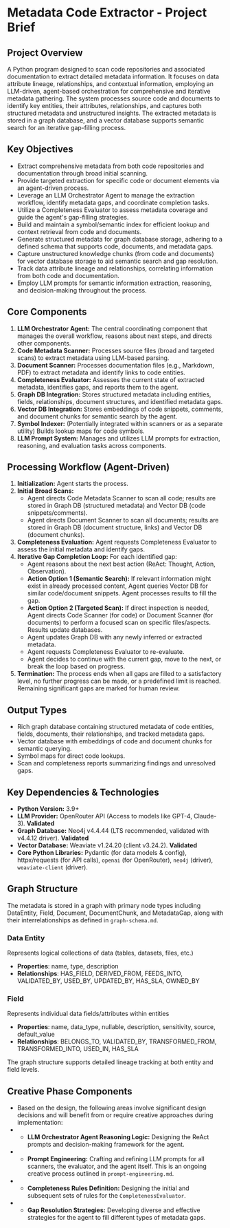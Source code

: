 # Metadata Code Extractor - Project Brief

## Project Overview
A Python program designed to scan code repositories and associated documentation to extract detailed metadata information. It focuses on data attribute lineage, relationships, and contextual information, employing an LLM-driven, agent-based orchestration for comprehensive and iterative metadata gathering. The system processes source code and documents to identify key entities, their attributes, relationships, and captures both structured metadata and unstructured insights. The extracted metadata is stored in a graph database, and a vector database supports semantic search for an iterative gap-filling process.

## Key Objectives
- Extract comprehensive metadata from both code repositories and documentation through broad initial scanning.
- Provide targeted extraction for specific code or document elements via an agent-driven process.
- Leverage an LLM Orchestrator Agent to manage the extraction workflow, identify metadata gaps, and coordinate completion tasks.
- Utilize a Completeness Evaluator to assess metadata coverage and guide the agent's gap-filling strategies.
- Build and maintain a symbol/semantic index for efficient lookup and context retrieval from code and documents.
- Generate structured metadata for graph database storage, adhering to a defined schema that supports code, documents, and metadata gaps.
- Capture unstructured knowledge chunks (from code and documents) for vector database storage to aid semantic search and gap resolution.
- Track data attribute lineage and relationships, correlating information from both code and documentation.
- Employ LLM prompts for semantic information extraction, reasoning, and decision-making throughout the process.

## Core Components
1.  **LLM Orchestrator Agent:** The central coordinating component that manages the overall workflow, reasons about next steps, and directs other components.
2.  **Code Metadata Scanner:** Processes source files (broad and targeted scans) to extract metadata using LLM-based parsing.
3.  **Document Scanner:** Processes documentation files (e.g., Markdown, PDF) to extract metadata and identify links to code entities.
4.  **Completeness Evaluator:** Assesses the current state of extracted metadata, identifies gaps, and reports them to the agent.
5.  **Graph DB Integration:** Stores structured metadata including entities, fields, relationships, document structures, and identified metadata gaps.
6.  **Vector DB Integration:** Stores embeddings of code snippets, comments, and document chunks for semantic search by the agent.
7.  **Symbol Indexer:** (Potentially integrated within scanners or as a separate utility) Builds lookup maps for code symbols.
8.  **LLM Prompt System:** Manages and utilizes LLM prompts for extraction, reasoning, and evaluation tasks across components.

## Processing Workflow (Agent-Driven)
1.  **Initialization:** Agent starts the process.
2.  **Initial Broad Scans:**
    *   Agent directs Code Metadata Scanner to scan all code; results are stored in Graph DB (structured metadata) and Vector DB (code snippets/comments).
    *   Agent directs Document Scanner to scan all documents; results are stored in Graph DB (document structure, links) and Vector DB (document chunks).
3.  **Completeness Evaluation:** Agent requests Completeness Evaluator to assess the initial metadata and identify gaps.
4.  **Iterative Gap Completion Loop:** For each identified gap:
    *   Agent reasons about the next best action (ReAct: Thought, Action, Observation).
    *   **Action Option 1 (Semantic Search):** If relevant information might exist in already processed content, Agent queries Vector DB for similar code/document snippets. Agent processes results to fill the gap.
    *   **Action Option 2 (Targeted Scan):** If direct inspection is needed, Agent directs Code Scanner (for code) or Document Scanner (for documents) to perform a focused scan on specific files/aspects. Results update databases.
    *   Agent updates Graph DB with any newly inferred or extracted metadata.
    *   Agent requests Completeness Evaluator to re-evaluate.
    *   Agent decides to continue with the current gap, move to the next, or break the loop based on progress.
5.  **Termination:** The process ends when all gaps are filled to a satisfactory level, no further progress can be made, or a predefined limit is reached. Remaining significant gaps are marked for human review.

## Output Types
- Rich graph database containing structured metadata of code entities, fields, documents, their relationships, and tracked metadata gaps.
- Vector database with embeddings of code and document chunks for semantic querying.
- Symbol maps for direct code lookups.
- Scan and completeness reports summarizing findings and unresolved gaps.

## Key Dependencies & Technologies
- **Python Version:** 3.9+
- **LLM Provider:** OpenRouter API (Access to models like GPT-4, Claude-3). **Validated**
- **Graph Database:** Neo4j v4.4.44 (LTS recommended, validated with v4.4.12 driver). **Validated**
- **Vector Database:** Weaviate v1.24.20 (client v3.24.2). **Validated**
- **Core Python Libraries:** Pydantic (for data models & config), httpx/requests (for API calls), `openai` (for OpenRouter), `neo4j` (driver), `weaviate-client` (driver).

## Graph Structure
The metadata is stored in a graph with primary node types including DataEntity, Field, Document, DocumentChunk, and MetadataGap, along with their interrelationships as defined in `graph-schema.md`.

### Data Entity
Represents logical collections of data (tables, datasets, files, etc.)
- **Properties**: name, type, description
- **Relationships**: HAS_FIELD, DERIVED_FROM, FEEDS_INTO, VALIDATED_BY, USED_BY, UPDATED_BY, HAS_SLA, OWNED_BY

### Field
Represents individual data fields/attributes within entities
- **Properties**: name, data_type, nullable, description, sensitivity, source, default_value
- **Relationships**: BELONGS_TO, VALIDATED_BY, TRANSFORMED_FROM, TRANSFORMED_INTO, USED_IN, HAS_SLA

The graph structure supports detailed lineage tracking at both entity and field levels.

## Creative Phase Components
- Based on the design, the following areas involve significant design decisions and will benefit from or require creative approaches during implementation:
- *   **LLM Orchestrator Agent Reasoning Logic:** Designing the ReAct prompts and decision-making framework for the agent.
- *   **Prompt Engineering:** Crafting and refining LLM prompts for all scanners, the evaluator, and the agent itself. This is an ongoing creative process outlined in `prompt-engineering.md`.
- *   **Completeness Rules Definition:** Designing the initial and subsequent sets of rules for the `CompletenessEvaluator`.
- *   **Gap Resolution Strategies:** Developing diverse and effective strategies for the agent to fill different types of metadata gaps.